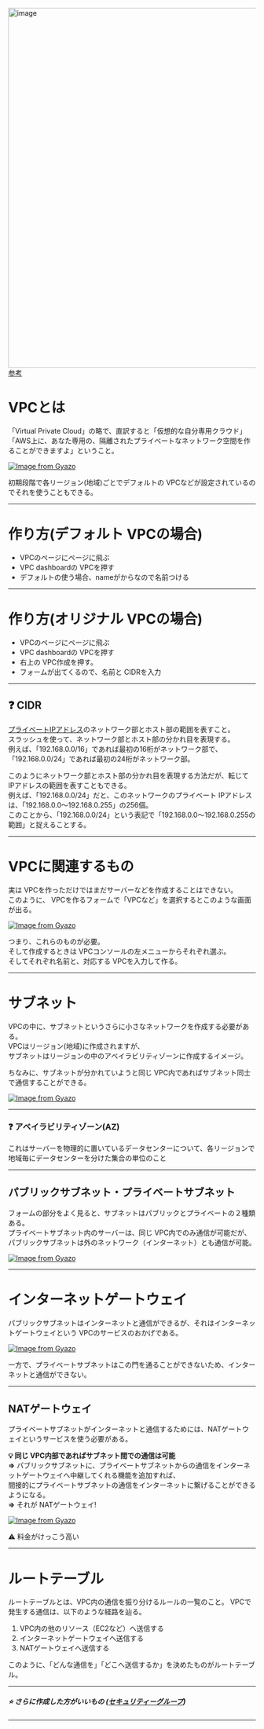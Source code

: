 <img width="733" alt="image" src="https://github.com/Tarara33/TIL/assets/128697599/8e57175a-f11c-4ee4-966d-381f3fd8eb90">[参考](https://en-junior.com/vpc/#index_id0)

# VPCとは
「Virtual Private Cloud」の略で、直訳すると「仮想的な自分専用クラウド」  
「AWS上に、あなた専用の、隔離されたプライベートなネットワーク空間を作ることができますよ」ということ。

[![Image from Gyazo](https://i.gyazo.com/d65b63a3cbc39a28dcba1b9e8d9be7ff.png)](https://gyazo.com/d65b63a3cbc39a28dcba1b9e8d9be7ff)

初期段階で各リージョン(地域)ごとでデフォルトの VPCなどが設定されているのでそれを使うこともできる。
***

# 作り方(デフォルト VPCの場合)
- VPCのページにページに飛ぶ
- VPC dashboardの VPCを押す
- デフォルトの使う場合、nameがからなので名前つける
***

# 作り方(オリジナル VPCの場合)
- VPCのページにページに飛ぶ
- VPC dashboardの VPCを押す
- 右上の VPC作成を押す。
- フォームが出てくるので、名前と CIDRを入力
***

## ❓ CIDR
[プライベートIPアドレス](https://github.com/Tarara33/TIL/blob/main/%E3%82%A4%E3%83%B3%E3%83%95%E3%83%A9/IP%E3%82%A2%E3%83%89%E3%83%AC%E3%82%B9.md#ip%E3%82%A2%E3%83%89%E3%83%AC%E3%82%B9)のネットワーク部とホスト部の範囲を表すこと。  
スラッシュを使って、ネットワーク部とホスト部の分かれ目を表現する。    
例えば、「192.168.0.0/16」であれば最初の16桁がネットワーク部で、  
「192.168.0.0/24」であれば最初の24桁がネットワーク部。  

このようにネットワーク部とホスト部の分かれ目を表現する方法だが、転じて IPアドレスの範囲を表すこともできる。  
例えば、「192.168.0.0/24」だと、このネットワークのプライベート IPアドレスは、「192.168.0.0〜192.168.0.255」の256個。  
このことから、「192.168.0.0/24」という表記で「192.168.0.0〜192.168.0.255の範囲」と捉えることする。  
***

#  VPCに関連するもの
実は VPCを作っただけではまだサーバーなどを作成することはできない。  
このように、 VPCを作るフォームで「VPCなど」を選択するとこのような画面が出る。 

[![Image from Gyazo](https://i.gyazo.com/0cd2573bccbf4e81d54737b1e9cfc031.png)](https://gyazo.com/0cd2573bccbf4e81d54737b1e9cfc031)

つまり、これらのものが必要。  
そして作成するときは VPCコンソールの左メニューからそれぞれ選ぶ。  
そしてそれぞれ名前と、対応する VPCを入力して作る。
***

# サブネット
VPCの中に、サブネットというさらに小さなネットワークを作成する必要がある。  
VPCはリージョン(地域)に作成されますが、  
サブネットはリージョンの中のアベイラビリティゾーンに作成するイメージ。

ちなみに、サブネットが分かれていようと同じ VPC内であればサブネット同士で通信することができる。

[![Image from Gyazo](https://i.gyazo.com/13f1ae90b172482dc2514fd6e47b4d2d.png)](https://gyazo.com/13f1ae90b172482dc2514fd6e47b4d2d)
***

### ❓ アベイラビリティゾーン(AZ)
これはサーバーを物理的に置いているデータセンターについて、各リージョンで地域毎にデータセンターを分けた集合の単位のこと
***

## パブリックサブネット・プライベートサブネット
フォームの部分をよく見ると、サブネットはパブリックとプライベートの２種類ある。  
プライベートサブネット内のサーバーは、同じ VPC内でのみ通信が可能だが、  
パブリックサブネットは外のネットワーク（インターネット）とも通信が可能。

[![Image from Gyazo](https://i.gyazo.com/1ac5fb9bf8e117a2c43bd938224005a7.png)](https://gyazo.com/1ac5fb9bf8e117a2c43bd938224005a7)
***

# インターネットゲートウェイ
パブリックサブネットはインターネットと通信ができるが、それはインターネットゲートウェイという VPCのサービスのおかげである。

[![Image from Gyazo](https://i.gyazo.com/6534fd6239746cddfead9652853d50d6.png)](https://gyazo.com/6534fd6239746cddfead9652853d50d6)

一方で、プライベートサブネットはこの門を通ることができないため、インターネットと通信ができない。
***

## NATゲートウェイ
プライベートサブネットがインターネットと通信するためには、NATゲートウェイというサービスを使う必要がある。  

**💡 同じ VPC内部であればサブネット間での通信は可能**  
**=>** パブリックサブネットに、プライベートサブネットからの通信をインターネットゲートウェイへ中継してくれる機能を追加すれば、    
間接的にプライベートサブネットの通信をインターネットに繋げることができるようになる。   
**=>** それが NATゲートウェイ!

[![Image from Gyazo](https://i.gyazo.com/4e3555f6ec1898a0383be8e762428fc5.png)](https://gyazo.com/4e3555f6ec1898a0383be8e762428fc5)

⚠️ 料金がけっこう高い
***

# ルートテーブル
ルートテーブルとは、VPC内の通信を振り分けるルールの一覧のこと。
VPCで発生する通信は、以下のような経路を辿る。

1. VPC内の他のリソース（EC2など）へ送信する
2. インターネットゲートウェイへ送信する
3. NATゲートウェイへ送信する

このように、「どんな通信を」「どこへ送信するか」を決めたものがルートテーブル。
***

##### ⭐️ さらに作成した方がいいもの ([セキュリティーグループ](https://github.com/Tarara33/TIL/blob/main/%E3%82%B5%E3%83%BC%E3%83%90%E3%83%BC/AWS/%E3%82%BB%E3%82%AD%E3%83%A5%E3%83%AA%E3%83%86%E3%82%A3%E3%82%B0%E3%83%AB%E3%83%BC%E3%83%97.md))
***
